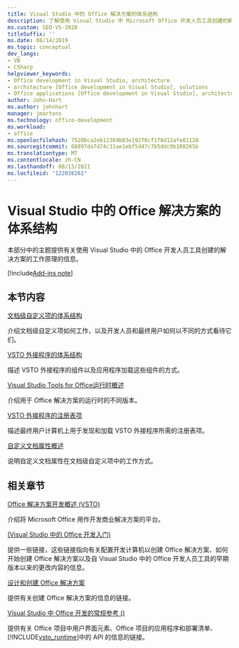 ```yaml
---
title: Visual Studio 中的 Office 解决方案的体系结构
description: 了解使用 Visual Studio 中 Microsoft Office 开发人员工具创建的解决方案及其工作原理。
ms.custom: SEO-VS-2020
titleSuffix: ''
ms.date: 08/14/2019
ms.topic: conceptual
dev_langs:
- VB
- CSharp
helpviewer_keywords:
- Office development in Visual Studio, architecture
- architecture [Office development in Visual Studio], solutions
- Office applications [Office development in Visual Studio], architecture
author: John-Hart
ms.author: johnhart
manager: jmartens
ms.technology: office-development
ms.workload:
- office
ms.openlocfilehash: 7520bca2eb12369b83e192f0cf1f8d12afe81128
ms.sourcegitcommit: 68897da7d74c31ae1ebf5d47c7b5ddc9b108265b
ms.translationtype: MT
ms.contentlocale: zh-CN
ms.lasthandoff: 08/13/2021
ms.locfileid: "122038261"
---
```

# <a name="architecture-of-office-solutions-in-visual-studio"></a>Visual Studio 中的 Office 解决方案的体系结构
  本部分中的主题提供有关使用 Visual Studio 中的 Office 开发人员工具创建的解决方案的工作原理的信息。

[!include[Add-ins note](includes/addinsnote.md)]

## <a name="in-this-section"></a>本节内容

[文档级自定义项的体系结构](../vsto/architecture-of-document-level-customizations.md)

介绍文档级自定义项如何工作，以及开发人员和最终用户如何以不同的方式看待它们。

[VSTO 外接程序的体系结构](../vsto/architecture-of-vsto-add-ins.md)

描述 VSTO 外接程序的组件以及应用程序加载这些组件的方式。

[Visual Studio Tools for Office运行时概述](../vsto/visual-studio-tools-for-office-runtime-overview.md)

介绍用于 Office 解决方案的运行时的不同版本。

[VSTO 外接程序的注册表项](../vsto/registry-entries-for-vsto-add-ins.md)

描述最终用户计算机上用于发现和加载 VSTO 外接程序所需的注册表项。

[自定义文档属性概述](../vsto/custom-document-properties-overview.md)

说明自定义文档属性在文档级自定义项中的工作方式。

## <a name="related-sections"></a>相关章节

[Office 解决方案开发概述 &#40;VSTO&#41;](../vsto/office-solutions-development-overview-vsto.md)

介绍将 Microsoft Office 用作开发商业解决方案的平台。

[&#40;Visual Studio 中的 Office 开发入门&#41;](../vsto/getting-started-office-development-in-visual-studio.md)

提供一些链接，这些链接指向有关配置开发计算机以创建 Office 解决方案、如何开始创建 Office 解决方案以及自 Visual Studio 中的 Office 开发人员工具的早期版本以来的更改内容的信息。

[设计和创建 Office 解决方案](../vsto/designing-and-creating-office-solutions.md)

提供有关创建 Office 解决方案的信息的链接。

[Visual Studio 中 Office 开发的常规参考 &#40;&#41;](../vsto/general-reference-office-development-in-visual-studio.md)

提供有关 Office 项目中用户界面元素、Office 项目的应用程序和部署清单、 [!INCLUDE[vsto_runtime](../vsto/includes/vsto-runtime-md.md)]中的 API 的信息的链接。
